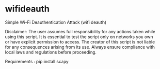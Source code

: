 # wifideauth
Simple Wi-Fi Deauthentication Attack (wifi deauth)

Disclaimer: The user assumes full responsibility for any actions taken while using this script. It is essential to test the script only on networks you own or have explicit permission to access. The creator of this script is not liable for any consequences arising from its use. Always ensure compliance with local laws and regulations before proceeding.

Requirements : pip install scapy
